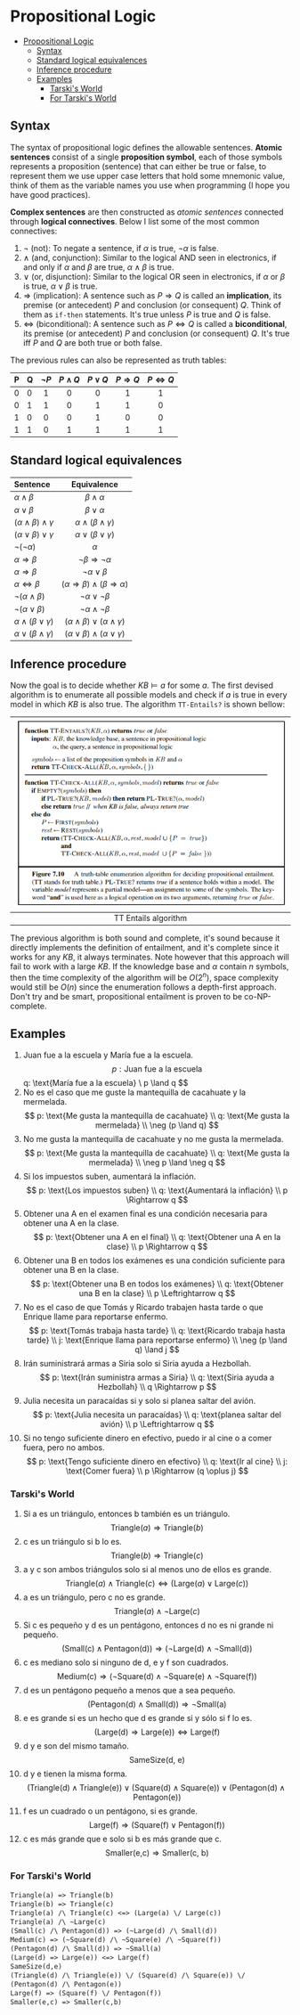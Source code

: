 # Propositional Logic

- [Propositional Logic](#propositional-logic)
  - [Syntax](#syntax)
  - [Standard logical equivalences](#standard-logical-equivalences)
  - [Inference procedure](#inference-procedure)
  - [Examples](#examples)
    - [Tarski's World](#tarskis-world)
    - [For Tarski's World](#for-tarskis-world)

## Syntax

The syntax of propositional logic defines the allowable sentences. **Atomic sentences** consist of a single **proposition symbol**, each of those symbols represents a proposition (sentence) that can either be true or false, to represent them we use upper case letters that hold some mnemonic value, think of them as the variable names you use when programming (I hope you have good practices).

**Complex sentences** are then constructed as _atomic sentences_ connected through **logical connectives**. Below I list some of the most common connectives:

1. $\neg$ (not): To negate a sentence, if $\alpha$ is true, $\neg \alpha$ is false.
2. $\land$ (and, conjunction): Similar to the logical AND seen in electronics, if and only if $\alpha$ and $\beta$ are true, $\alpha \land \beta$ is true.
3. $\lor$ (or, disjunction): Similar to the logical OR seen in electronics, if $\alpha$ or $\beta$ is true, $\alpha \lor \beta$ is true.
4. $\Rightarrow$ (implication): A sentence such as $P \Rightarrow Q$ is called an **implication**, its premise (or antecedent) $P$ and conclusion (or consequent) $Q$. Think of them as `if-then` statements. It's true unless $P$ is true and $Q$ is false.
5. $\Leftrightarrow$ (biconditional): A sentence such as $P \Leftrightarrow Q$ is called a **biconditional**, its premise (or antecedent) $P$ and conclusion (or consequent) $Q$. It's true iff $P$ and $Q$ are both true or both false.

The previous rules can also be represented as truth tables:

| P   | Q   | $\neg P$ | $P \land Q$ | $P \lor Q$ | $P \Rightarrow Q$ | $P \Leftrightarrow Q$ |
| --- | --- | :------: | :---------: | :--------: | :---------------: | :-------------------: |
| 0   | 0   |    1     |      0      |     0      |         1         |           1           |
| 0   | 1   |    1     |      0      |     1      |         1         |           0           |
| 1   | 0   |    0     |      0      |     1      |         0         |           0           |
| 1   | 1   |    0     |      1      |     1      |         1         |           1           |

## Standard logical equivalences

| Sentence                            |                          Equivalence                          |
| :---------------------------------- | :-----------------------------------------------------------: |
| $\alpha \land \beta$                |                     $\beta \land \alpha$                      |
| $\alpha \lor \beta$                 |                      $\beta \lor \alpha$                      |
| $(\alpha \land \beta) \land \gamma$ |              $\alpha \land (\beta \land \gamma)$              |
| $(\alpha \lor \beta) \lor \gamma$   |               $\alpha \lor (\beta \lor \gamma)$               |
| $\neg (\neg \alpha)$                |                           $\alpha$                            |
| $\alpha \Rightarrow \beta$          |             $\neg \beta \Rightarrow \neg \alpha$              |
| $\alpha \Rightarrow \beta$          |                   $\neg \alpha \lor \beta$                    |
| $\alpha \Leftrightarrow \beta$      | $(\alpha \Rightarrow \beta) \land (\beta \Rightarrow \alpha)$ |
| $\neg (\alpha \land \beta)$         |                 $\neg \alpha \lor \neg \beta$                 |
| $\neg (\alpha \lor \beta)$          |                $\neg \alpha \land \neg \beta$                 |
| $\alpha \land (\beta \lor \gamma)$  |       $(\alpha \land \beta) \lor (\alpha \land \gamma)$       |
| $\alpha \lor (\beta \land \gamma)$  |       $(\alpha \lor \beta) \land (\alpha \lor \gamma)$        |

## Inference procedure

Now the goal is to decide whether $KB \models a$ for some $a$. The first devised algorithm is to enumerate all possible models and check if $a$ is true in every model in which $KB$ is also true. The algorithm `TT-Entails?` is shown bellow:

| ![TT-Entails? Algorithm](img/2022-05-27-13-27-32.png) |
| :---------------------------------------------------: |
|                 TT Entails algorithm                  |

The previous algorithm is both sound and complete, it's sound because it directly implements the definition of entailment, and it's complete since it works for any $KB$, it always terminates. Note however that this approach will fail to work with a large $KB$. If the knowledge base and $\alpha$ contain $n$ symbols, then the time complexity of the algorithm will be $O(2^n)$, space complexity would still be $O(n)$ since the enumeration follows a depth-first approach. Don't try and be smart, propositional entailment is proven to be co-NP-complete.

## Examples

1. Juan fue a la escuela y María fue a la escuela.
    $$p: \text{Juan fue a la escuela}$$
    q: \text{María fue a la escuela} \\
    p \land q
    $$
2. No es el caso que me guste la mantequilla de cacahuate y la mermelada.
    $$
    p: \text{Me gusta la mantequilla de cacahuate} \\
    q: \text{Me gusta la mermelada} \\
    \neg (p \land q)
    $$
3. No me gusta la mantequilla de cacahuate y no me gusta la mermelada.
    $$
    p: \text{Me gusta la mantequilla de cacahuate} \\
    q: \text{Me gusta la mermelada} \\
    \neg p \land \neg q
    $$
4. Si los impuestos suben, aumentará la inflación.
    $$
    p: \text{Los impuestos suben} \\
    q: \text{Aumentará la inflación} \\
    p \Rightarrow q
    $$
5. Obtener una A en el examen final es una condición necesaria para obtener una A en la clase.
    $$
    p: \text{Obtener una A en el final} \\
    q: \text{Obtener una A en la clase} \\
    p \Rightarrow q
    $$
6. Obtener una B en todos los exámenes es una condición suficiente para obtener una B en la clase.
    $$
    p: \text{Obtener una B en todos los exámenes} \\
    q: \text{Obtener una B en la clase} \\
    p \Leftrightarrow q
    $$
7. No es el caso de que Tomás y Ricardo trabajen hasta tarde o que Enrique llame para reportarse enfermo.
    $$
    p: \text{Tomás trabaja hasta tarde} \\
    q: \text{Ricardo trabaja hasta tarde} \\
    j: \text{Enrique llama para reportarse enfermo} \\
    \neg (p \land q) \land j
    $$
8. Irán suministrará armas a Siria solo si Siria ayuda a Hezbollah.
    $$
    p: \text{Irán suministra armas a Siria} \\
    q: \text{Siria ayuda a Hezbollah} \\
    q \Rightarrow p
    $$
9. Julia necesita un paracaídas si y solo si planea saltar del avión.
    $$
    p: \text{Julia necesita un paracaídas} \\
    q: \text{planea saltar del avión} \\
    p \Leftrightarrow q
    $$
10. Si no tengo suficiente dinero en efectivo, puedo ir al cine o a comer fuera, pero no ambos.
    $$
    p: \text{Tengo suficiente dinero en efectivo} \\
    q: \text{Ir al cine} \\
    j: \text{Comer fuera} \\
    p \Rightarrow (q \oplus j)
    $$

### Tarski's World

1. Si a es un triángulo, entonces b también es un triángulo.
    $$
    \text{Triangle}(a) \Rightarrow \text{Triangle}(b)
    $$
2. c es un triángulo si b lo es.
    $$
    \text{Triangle}(b) \Rightarrow \text{Triangle}(c)
    $$
3. a y c son ambos triángulos solo si al menos uno de ellos es grande.
    $$
    \text{Triangle}(a) \land \text{Triangle}(c) \Leftrightarrow (\text{Large}(a) \lor \text{Large}(c))
    $$
4. a es un triángulo, pero c no es grande.
    $$
    \text{Triangle}(a) \land \neg \text{Large}(c)
    $$
5. Si c es pequeño y d es un pentágono, entonces d no es ni grande ni pequeño.
    $$
    (\text{Small(c)} \land \text{Pentagon(d)}) \Rightarrow (\neg \text{Large(d)} \land \neg \text{Small(d)})
    $$
6. c es mediano solo si ninguno de d, e y f son cuadrados.
    $$
    \text{Medium(c)} \Rightarrow (\neg \text{Square(d)} \land \neg \text{Square(e)} \land \neg \text{Square(f)})
    $$
7. d es un pentágono pequeño a menos que a sea pequeño.
    $$
    (\text{Pentagon(d)} \land \text{Small(d)}) \Rightarrow \neg \text{Small(a)}
    $$
8. e es grande si es un hecho que d es grande si y sólo si f lo es.
    $$
    (\text{Large(d)} \Rightarrow \text{Large(e)}) \Leftrightarrow \text{Large(f)}
    $$
9. d y e son del mismo tamaño.
    $$
    \text{SameSize(d, e)}
    $$
10. d y e tienen la misma forma.
    $$
    (\text{Triangle(d)} \land \text{Triangle(e)}) \lor (\text{Square(d)} \land \text{Square(e)}) \lor (\text{Pentagon(d)} \land \text{Pentagon(e)})
    $$
11. f es un cuadrado o un pentágono, si es grande.
    $$
    \text{Large(f)} \Rightarrow (\text{Square(f)} \lor \text{Pentagon(f)})
    $$
12. c es más grande que e solo si b es más grande que c.
    $$
    \text{Smaller(e,c)} \Rightarrow \text{Smaller(c, b)}
    $$

### For Tarski's World

```text
Triangle(a) => Triangle(b)
Triangle(b) => Triangle(c)
Triangle(a) /\ Triangle(c) <=> (Large(a) \/ Large(c))
Triangle(a) /\ ~Large(c)
(Small(c) /\ Pentagon(d)) => (~Large(d) /\ Small(d))
Medium(c) => (~Square(d) /\ ~Square(e) /\ ~Square(f))
(Pentagon(d) /\ Small(d)) => ~Small(a)
(Large(d) => Large(e)) <=> Large(f)
SameSize(d,e)
(Triangle(d) /\ Triangle(e)) \/ (Square(d) /\ Square(e)) \/ (Pentagon(d) /\ Pentagon(e))
Large(f) => (Square(f) \/ Pentagon(f))
Smaller(e,c) => Smaller(c,b)
```
